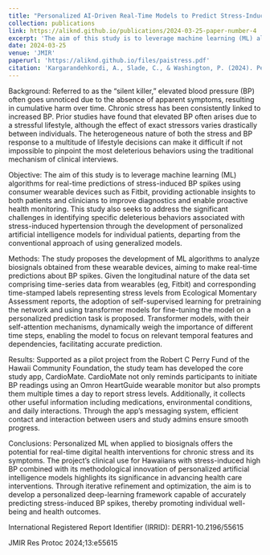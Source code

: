 ```yaml
---
title: "Personalized AI-Driven Real-Time Models to Predict Stress-Induced Blood Pressure Spikes Using Wearable Devices: Proposal for a Prospective Cohort Study"
collection: publications
link: https://aliknd.github.io/publications/2024-03-25-paper-number-4
excerpt: 'The aim of this study is to leverage machine learning (ML) algorithms for real-time predictions of stress-induced BP spikes using consumer wearable devices such as Fitbit, providing actionable insights to both patients and clinicians to improve diagnostics and enable proactive health monitoring. This study also seeks to address the significant challenges in identifying specific deleterious behaviors associated with stress-induced hypertension through the development of personalized artificial intelligence models for individual patients, departing from the conventional approach of using generalized models.'
date: 2024-03-25
venue: 'JMIR'
paperurl: 'https://aliknd.github.io/files/paistress.pdf'
citation: 'Kargarandehkordi, A., Slade, C., & Washington, P. (2024). Personalized AI-Driven Real-Time Models to Predict Stress-Induced Blood Pressure Spikes Using Wearable Devices: Proposal for a Prospective Cohort Study. JMIR Research Protocols, 13(1), e55615.'
---
```


Background:
Referred to as the “silent killer,” elevated blood pressure (BP) often goes unnoticed due to the absence of apparent symptoms, resulting in cumulative harm over time. Chronic stress has been consistently linked to increased BP. Prior studies have found that elevated BP often arises due to a stressful lifestyle, although the effect of exact stressors varies drastically between individuals. The heterogeneous nature of both the stress and BP response to a multitude of lifestyle decisions can make it difficult if not impossible to pinpoint the most deleterious behaviors using the traditional mechanism of clinical interviews.

Objective:
The aim of this study is to leverage machine learning (ML) algorithms for real-time predictions of stress-induced BP spikes using consumer wearable devices such as Fitbit, providing actionable insights to both patients and clinicians to improve diagnostics and enable proactive health monitoring. This study also seeks to address the significant challenges in identifying specific deleterious behaviors associated with stress-induced hypertension through the development of personalized artificial intelligence models for individual patients, departing from the conventional approach of using generalized models.

Methods:
The study proposes the development of ML algorithms to analyze biosignals obtained from these wearable devices, aiming to make real-time predictions about BP spikes. Given the longitudinal nature of the data set comprising time-series data from wearables (eg, Fitbit) and corresponding time-stamped labels representing stress levels from Ecological Momentary Assessment reports, the adoption of self-supervised learning for pretraining the network and using transformer models for fine-tuning the model on a personalized prediction task is proposed. Transformer models, with their self-attention mechanisms, dynamically weigh the importance of different time steps, enabling the model to focus on relevant temporal features and dependencies, facilitating accurate prediction.

Results:
Supported as a pilot project from the Robert C Perry Fund of the Hawaii Community Foundation, the study team has developed the core study app, CardioMate. CardioMate not only reminds participants to initiate BP readings using an Omron HeartGuide wearable monitor but also prompts them multiple times a day to report stress levels. Additionally, it collects other useful information including medications, environmental conditions, and daily interactions. Through the app’s messaging system, efficient contact and interaction between users and study admins ensure smooth progress.

Conclusions:
Personalized ML when applied to biosignals offers the potential for real-time digital health interventions for chronic stress and its symptoms. The project’s clinical use for Hawaiians with stress-induced high BP combined with its methodological innovation of personalized artificial intelligence models highlights its significance in advancing health care interventions. Through iterative refinement and optimization, the aim is to develop a personalized deep-learning framework capable of accurately predicting stress-induced BP spikes, thereby promoting individual well-being and health outcomes.

International Registered Report Identifier (IRRID):
DERR1-10.2196/55615

JMIR Res Protoc 2024;13:e55615
